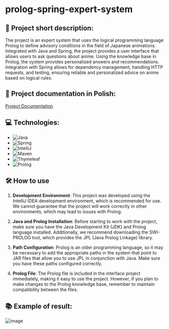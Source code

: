 # prolog-spring-expert-system
## **🚀 Project short description:**
The project is an expert system that uses the logical programming language Prolog to define advisory conditions in the field of Japanese animations. Integrated with Java and Spring, the project provides a user interface that allows users to ask questions about anime. Using the knowledge base in Prolog, the system provides personalized answers and recommendations. Integration with Spring allows for dependency management, handling HTTP requests, and testing, ensuring reliable and personalized advice on anime based on logical rules.

## **📄 Project documentation in Polish:**
[Project Documentation](https://github.com/mat-rys/Prolog_Spring_Expert_System/blob/main/Dokumentacja_system_ekspertowy.pdf)

## **💻 Technologies:**
* ![Java](https://img.shields.io/badge/-Java-007396?style=flat-square&logo=java&logoColor=white)
* ![Spring](https://img.shields.io/badge/-Spring-6DB33F?style=flat-square&logo=spring&logoColor=white)
* ![IntelliJ](https://img.shields.io/badge/-IntelliJ%20IDEA-000000?style=flat-square&logo=intellij-idea&logoColor=white)
* ![Maven](https://img.shields.io/badge/-Maven-C71A36?style=flat-square&logo=apache-maven&logoColor=white)
* ![Thymeleaf](https://img.shields.io/badge/-Thymeleaf-005F0F?style=flat-square&logo=thymeleaf&logoColor=white)
* ![Prolog](https://img.shields.io/badge/-Prolog-FFD700?style=flat-square&logo=prolog&logoColor=black)

## **🛠️ How to use**

1. **Development Environment**: This project was developed using the IntelliJ IDEA development environment, which is recommended for use. We cannot guarantee that the project will work correctly in other environments, which may lead to issues with Prolog.

2. **Java and Prolog Installation**: Before starting to work with the project, make sure you have the Java Development Kit (JDK) and Prolog language installed. Additionally, we recommend downloading the SWI-PROLOG tool, which provides the JPL (Java Prolog Linkage) library.

3. **Path Configuration**: Prolog is an older programming language, so it may be necessary to add the appropriate paths in the system that point to JAR files that allow you to use JPL in conjunction with Java. Make sure you have these paths configured correctly.

4. **Prolog File**: The Prolog file is included in the interface project immediately, making it easy to use the project. However, if you plan to make changes to the Prolog knowledge base, remember to maintain compatibility between the files.

## **📚 Example of result:**
![image](https://github.com/mat-rys/Prolog_Spring_Expert_System/assets/98847639/b4dfeb48-a428-4195-8174-fd01fd087eca)
